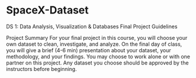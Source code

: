 # SpaceX-Dataset
DS 1: Data Analysis, Visualization &amp; Databases Final Project Guidelines 

Project Summary
For your final project in this course, you will choose your own dataset to clean, investigate, and analyze. 
On the final day of class, you will give a brief (4-6 min) presentation about your dataset, your methodology, and your findings.
You may choose to work alone or with one partner on this project. Any dataset you choose should be approved by the instructors before beginning.


